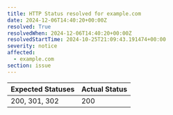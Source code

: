 ```yaml
---
title: HTTP Status resolved for example.com
date: 2024-12-06T14:40:20+00:00Z
resolved: True
resolvedWhen: 2024-12-06T14:40:20+00:00Z
resolvedStartTime: 2024-10-25T21:09:43.191474+00:00
severity: notice
affected:
  - example.com
section: issue
---
```


| Expected Statuses | Actual Status  |
|-------------------|----------------|
| 200, 301, 302 | 200 |
